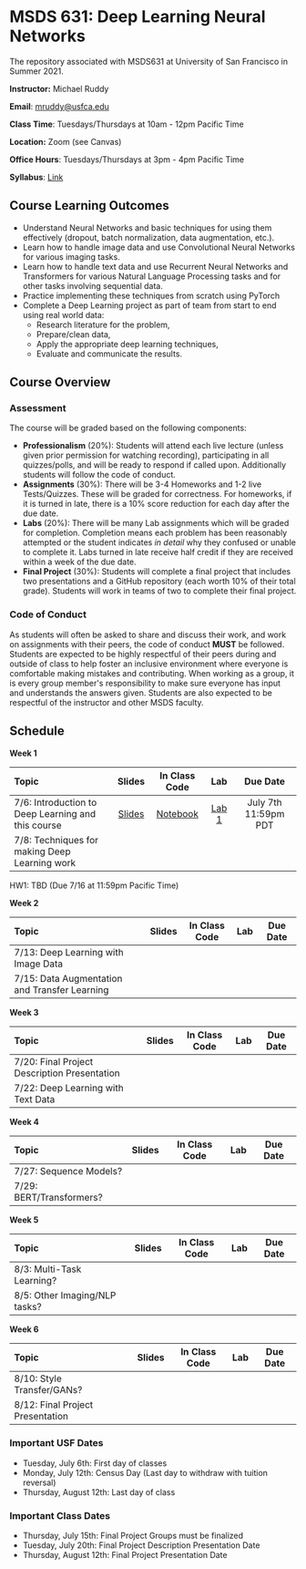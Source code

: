 # MSDS 631: Deep Learning Neural Networks
The repository associated with MSDS631 at University of San Francisco in Summer 2021.

**Instructor:** Michael Ruddy

**Email**: mruddy@usfca.edu

**Class Time**: Tuesdays/Thursdays at 10am - 12pm Pacific Time

**Location:** Zoom (see Canvas)

**Office Hours**: Tuesdays/Thursdays at 3pm - 4pm Pacific Time

**Syllabus**: [Link](https://github.com/mgruddy/DeepLearning_MSDS21/blob/main/MSDS631_DeepLearning_Syllabus.pdf)

## Course Learning Outcomes

- Understand Neural Networks and basic techniques for using them effectively (dropout, batch normalization, data augmentation, etc.).
- Learn how to handle image data and use Convolutional Neural Networks for various imaging tasks.
- Learn how to handle text data and use Recurrent Neural Networks and Transformers for various Natural Language Processing tasks and for other tasks involving sequential data.
- Practice implementing these techniques from scratch using PyTorch
- Complete a Deep Learning project as part of team from start to end using real world data:
  - Research literature for the problem,
  - Prepare/clean data,
  - Apply the appropriate deep learning techniques,
  - Evaluate and communicate the results.

## Course Overview

### Assessment

The course will be graded based on the following components:

- **Professionalism** (20%): Students will attend each live lecture (unless given prior permission for watching recording), participating in all quizzes/polls, and will be ready to respond if called upon. Additionally students will follow the code of conduct.
- **Assignments** (30%): There will be 3-4 Homeworks and 1-2 live Tests/Quizzes. These will be graded for correctness. For homeworks, if it is turned in late, there is a 10% score reduction for each day after the due date.
- **Labs** (20%): There will be many Lab assignments which will be graded for completion. Completion means each problem has been reasonably attempted or the student indicates *in detail* why they confused or unable to complete it. Labs turned in late receive half credit if they are received within a week of the due date.
- **Final Project** (30%): Students will complete a final project that includes two presentations and a GitHub repository (each worth 10% of their total grade). Students will work in teams of two to complete their final project.

### Code of Conduct

As students will often be asked to share and discuss their work, and work on assignments with their peers, the code of conduct **MUST** be followed. Students are expected to be highly respectful of their peers during and outside of class to help foster an inclusive environment where everyone is comfortable making mistakes and contributing. When working as a group, it is every group member's responsibility to make sure everyone has input and understands the answers given. Students are also expected to be respectful of the instructor and other MSDS faculty.

## Schedule


**Week 1**

| Topic | Slides | In Class Code | Lab | Due Date |
 | :---  | :---:  | :---:  | :---:  | :---: |
 | 7/6: Introduction to Deep Learning and this course | [Slides](https://github.com/mgruddy/DeepLearning_MSDS21/blob/main/Slides/Lecture1_Introduction.pdf) | [Notebook](https://github.com/mgruddy/DeepLearning_MSDS21/blob/main/Notebooks/Lecture1_Introduction.ipynb) | [Lab 1](https://github.com/mgruddy/DeepLearning_MSDS21/blob/main/Assignments/Lab_1/Lab1.pdf) | July 7th 11:59pm PDT|
 | 7/8: Techniques for making Deep Learning work | | | | |

HW1: TBD (Due 7/16 at 11:59pm Pacific Time)

**Week 2**

| Topic | Slides | In Class Code | Lab | Due Date |
 | :---  | :---:  | :---:  | :---:  | :---: |
 | 7/13: Deep Learning with Image Data | | | | |
 | 7/15: Data Augmentation and Transfer Learning | | | | |

**Week 3**

| Topic | Slides | In Class Code | Lab | Due Date |
 | :---  | :---:  | :---:  | :---:  | :---: |
 | 7/20: Final Project Description Presentation | | | | |
 | 7/22: Deep Learning with Text Data| | | | |

**Week 4**

| Topic | Slides | In Class Code | Lab | Due Date |
 | :---  | :---:  | :---:  | :---:  | :---: |
 | 7/27: Sequence Models? | | | | |
 | 7/29: BERT/Transformers? | | | | |

**Week 5**

| Topic | Slides | In Class Code | Lab | Due Date |
 | :---  | :---:  | :---:  | :---:  | :---: |
 | 8/3: Multi-Task Learning? | | | | |
 | 8/5: Other Imaging/NLP tasks?| | | | |

**Week 6**

| Topic | Slides | In Class Code | Lab | Due Date |
 | :---  | :---:  | :---:  | :---:  | :---: |
 | 8/10: Style Transfer/GANs?| | | | |
 | 8/12: Final Project Presentation| | | | |

 ### Important USF Dates
 
 - Tuesday, July 6th: First day of classes
 - Monday, July 12th: Census Day (Last day to withdraw with tuition reversal)
 - Thursday, August 12th: Last day of class
 
 ### Important Class Dates

 - Thursday, July 15th: Final Project Groups must be finalized
 - Tuesday, July 20th: Final Project Description Presentation Date
 - Thursday, August 12th: Final Project Presentation Date
